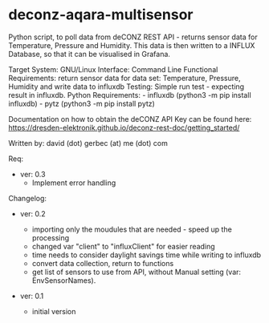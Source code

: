 # deconz-aqara-multisensor
 Python script, to poll data from deCONZ REST API - returns sensor data for Temperature, Pressure and Humidity. This data is then written to a INFLUX Database,
 so that it can be visualised in Grafana.

 Target System: GNU/Linux
 Interface: Command Line
 Functional Requirements: return sensor data for data set: Temperature, Pressure, Humidity and write data to influxdb
 Testing: Simple run test - expecting result in influxdb.
 Python Requirements: 
	- influxdb (python3 -m pip install influxdb)
	- pytz (python3 -m pip install pytz)

 Documentation on how to obtain the deCONZ API Key can be found here:
 https://dresden-elektronik.github.io/deconz-rest-doc/getting_started/

 Written by: david (dot) gerbec (at) me (dot) com

 Req:
 - ver: 0.3
     - Implement error handling

 Changelog:
 - ver: 0.2
     - importing only the moudules that are needed - speed up the processing
     - changed var "client" to "influxClient" for easier reading
     - time needs to consider daylight savings time while writing to influxdb
     - convert data collection, return to functions
     - get list of sensors to use from API, without Manual setting (var: EnvSensorNames).

 - ver: 0.1
     - initial version
